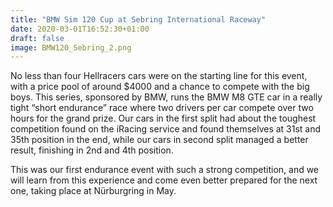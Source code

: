 ```yaml
---
title: "BMW Sim 120 Cup at Sebring International Raceway"
date: 2020-03-01T16:52:30+01:00
draft: false
image: BMW120_Sebring_2.png
---
```



No less than four Hellracers cars were on the starting line for this event, with a price pool of around $4000 and a chance to compete with the big boys. This series, sponsored by BMW, runs the BMW M8 GTE car in a really tight “short endurance” race where two drivers per car compete over two hours for the grand prize. Our cars in the first split had about the toughest competition found on the iRacing service and found themselves at 31st and 35th position in the end, while our cars in second split managed a better result, finishing in 2nd and 4th position. 

This was our first endurance event with such a strong competition, and we will learn from this experience and come even better prepared for the next one, taking place at Nürburgring in May.
